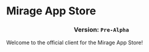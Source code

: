 # Mirage App Store

<h3 align="center">Version: <code>Pre-Alpha</code></h3>

Welcome to the official client for the Mirage App Store!
